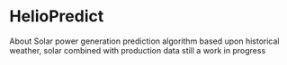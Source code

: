 # HelioPredict
 About Solar power generation prediction algorithm based upon historical weather, solar combined with production data
still a work in progress